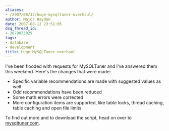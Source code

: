 ```yaml
---
aliases:
- /2007/08/12/huge-mysqltuner-overhaul/
author: Major Hayden
date: 2007-08-12 23:51:05
dsq_thread_id:
- 3679033029
tags:
- database
- development
title: Huge MySQLTuner overhaul
---
```


I've been flooded with requests for MySQLTuner and I've answered them this weekend. Here's the changes that were made:

  * Specific variable recommendations are made with suggested values as well
  * Odd recommendations have been reduced
  * Some math errors were corrected
  * More configuration items are supported, like table locks, thread caching, table caching and open file limits.

To find out more and to download the script, head on over to [mysqltuner.com][1].

 [1]: http://mysqltuner.com/